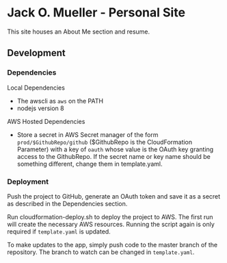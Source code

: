 # Jack O. Mueller - Personal Site

This site houses an About Me section and resume.

## Development
### Dependencies
Local Dependencies
* The awscli as `aws` on the PATH
* nodejs version 8

AWS Hosted Dependencies
* Store a secret in AWS Secret manager of the form `prod/$GithubRepo/github` ($GithubRepo is the CloudFormation Parameter) with a key of `oauth` whose value is the OAuth key granting access to the GithubRepo. If the secret name or key name should be something different, change them in template.yaml.

### Deployment
Push the project to GitHub, generate an OAuth token and save it as a secret as described in the Dependencies section.

Run cloudformation-deploy.sh to deploy the project to AWS. The first run will create the necessary AWS resources. Running the script again is only required if `template.yaml` is updated.

To make updates to the app, simply push code to the master branch of the repository. The branch to watch can be changed in `template.yaml`.
